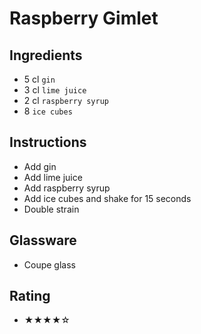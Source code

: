 # Raspberry Gimlet

## Ingredients
- 5 cl `gin`
- 3 cl `lime juice`
- 2 cl `raspberry syrup`
- 8 `ice cubes`

## Instructions
- Add gin
- Add lime juice
- Add raspberry syrup
- Add ice cubes and shake for 15 seconds
- Double strain

## Glassware
- Coupe glass

## Rating
- ★★★★☆
